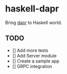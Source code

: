 # haskell-dapr

Bring [dapr](https://dapr.io/) to Haskell world.

## TODO

- [] Add more tests
- [] Add Server module
- [] Create a sample app
- [] GRPC integration
